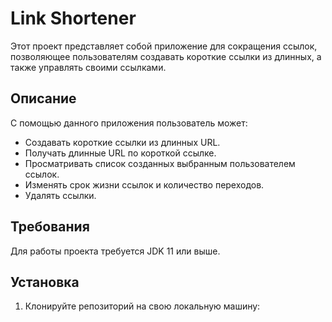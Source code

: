 # Link Shortener

Этот проект представляет собой приложение для сокращения ссылок, позволяющее пользователям создавать короткие ссылки из длинных, а также управлять своими ссылками. 

## Описание

С помощью данного приложения пользователь может:
- Создавать короткие ссылки из длинных URL.
- Получать длинные URL по короткой ссылке.
- Просматривать список созданных выбранным пользователем ссылок.
- Изменять срок жизни ссылок и количество переходов.
- Удалять ссылки.

## Требования

Для работы проекта требуется JDK 11 или выше.

## Установка

1. Клонируйте репозиторий на свою локальную машину:

